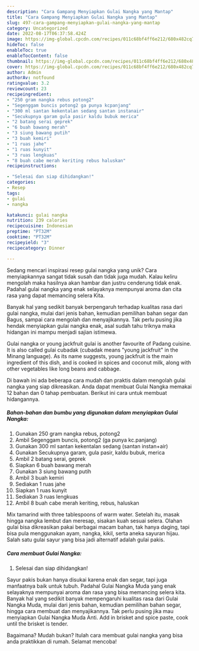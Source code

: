 ```yaml
---
description: "Cara Gampang Menyiapkan Gulai Nangka yang Mantap"
title: "Cara Gampang Menyiapkan Gulai Nangka yang Mantap"
slug: 497-cara-gampang-menyiapkan-gulai-nangka-yang-mantap
category: Uncategorized
date: 2022-08-17T06:37:58.424Z
image: https://img-global.cpcdn.com/recipes/011c68bf4ff6e212/680x482cq70/gulai-nangka-foto-resep-utama.jpg
hideToc: false
enableToc: true
enableTocContent: false
thumbnail: https://img-global.cpcdn.com/recipes/011c68bf4ff6e212/680x482cq70/gulai-nangka-foto-resep-utama.jpg
cover: https://img-global.cpcdn.com/recipes/011c68bf4ff6e212/680x482cq70/gulai-nangka-foto-resep-utama.jpg
author: Admin
authorAv: notfound
ratingvalue: 3.2
reviewcount: 23
recipeingredient:
- "250 gram nangka rebus potong2"
- "Segenggam buncis potong2 ga punya kcpanjang"
- "300 ml santan kekentalan sedang santan instanair"
- "Secukupnya garam gula pasir kaldu bubuk merica"
- "2 batang serai geprek"
- "6 buah bawang merah"
- "3 siung bawang putih"
- "3 buah kemiri"
- "1 ruas jahe"
- "1 ruas kunyit"
- "3 ruas lengkuas"
- "8 buah cabe merah keriting rebus haluskan"
recipeinstructions:

- "Selesai dan siap dihidangkan!"
categories:
- Resep
tags:
- gulai
- nangka

katakunci: gulai nangka 
nutrition: 239 calories
recipecuisine: Indonesian
preptime: "PT32M"
cooktime: "PT32M"
recipeyield: "3"
recipecategory: Dinner

---
```





Sedang mencari inspirasi resep gulai nangka yang unik? Cara menyiapkannya sangat tidak susah dan tidak juga mudah. Kalau keliru mengolah maka hasilnya akan hambar dan justru cenderung tidak enak. Padahal gulai nangka yang enak selayaknya mempunyai aroma dan cita rasa yang dapat memancing selera Kita.





Banyak hal yang sedikit banyak berpengaruh terhadap kualitas rasa dari gulai nangka, mulai dari jenis bahan, kemudian pemilihan bahan segar dan Bagus, sampai cara mengolah dan menyajikannya. Tak perlu pusing jika hendak menyiapkan gulai nangka enak,      asal sudah tahu triknya maka hidangan ini mampu menjadi sajian istimewa.














Gulai nangka or young jackfruit gulai is another favourite of Padang cuisine. It is also called gulai cubadak (cubadak means &#34;young jackfruit&#34; in the Minang language). As its name suggests, young jackfruit is the main ingredient of this dish, and is cooked in spices and coconut milk, along with other vegetables like long beans and cabbage.






Di bawah ini ada beberapa cara mudah dan praktis dalam mengolah gulai nangka yang siap dikreasikan. Anda dapat membuat Gulai Nangka memakai 12 bahan dan 0 tahap pembuatan. Berikut ini cara untuk membuat hidangannya.

<!--inarticleads1-->

##### Bahan-bahan dan bumbu yang digunakan dalam menyiapkan Gulai Nangka:

1. Gunakan 250 gram nangka rebus, potong2
1. Ambil Segenggam buncis, potong2 (ga punya kc.panjang)
1. Gunakan 300 ml santan kekentalan sedang (santan instan+air)
1. Gunakan Secukupnya garam, gula pasir, kaldu bubuk, merica
1. Ambil 2 batang serai, geprek
1. Siapkan 6 buah bawang merah
1. Gunakan 3 siung bawang putih
1. Ambil 3 buah kemiri
1. Sediakan 1 ruas jahe
1. Siapkan 1 ruas kunyit
1. Sediakan 3 ruas lengkuas
1. Ambil 8 buah cabe merah keriting, rebus, haluskan


Mix tamarind with three tablespoons of warm water. Setelah itu, masak hingga nangka lembut dan meresap, sisakan kuah sesuai selera. Olahan gulai bisa dikreasikan pakai berbagai macam bahan, tak hanya daging, tapi bisa pula menggunakan ayam, nangka, kikil, serta aneka sayuran hijau. Salah satu gulai sayur yang bisa jadi alternatif adalah gulai pakis. 

<!--inarticleads2-->

##### Cara membuat Gulai Nangka:


1. Selesai dan siap dihidangkan!

Sayur pakis bukan hanya disukai karena enak dan segar, tapi juga manfaatnya baik untuk tubuh. Padahal Gulai Nangka Muda yang enak selayaknya mempunyai aroma dan rasa yang bisa memancing selera kita. Banyak hal yang sedikit banyak mempengaruhi kualitas rasa dari Gulai Nangka Muda, mulai dari jenis bahan, kemudian pemilihan bahan segar, hingga cara membuat dan menyajikannya. Tak perlu pusing jika mau menyiapkan Gulai Nangka Muda Anti. Add in brisket and spice paste, cook until the brisket is tender. 

Bagaimana? Mudah bukan? Itulah cara membuat gulai nangka yang bisa anda praktikkan di rumah. Selamat mencoba!
